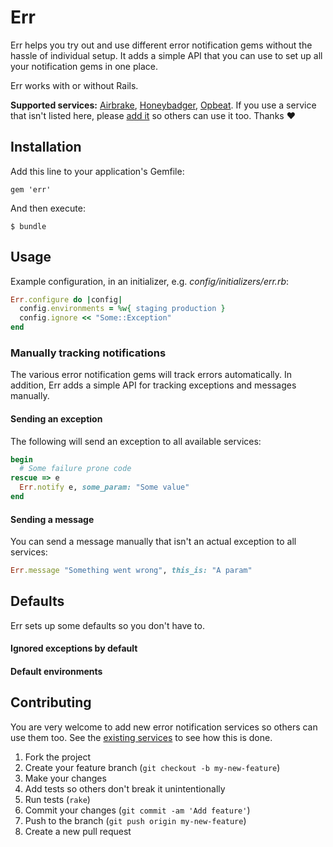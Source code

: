 # Err

Err helps you try out and use different error notification gems without the hassle of individual setup.
It adds a simple API that you can use to set up all your notification gems in one place.

Err works with or without Rails.

**Supported services:** [Airbrake](https://github.com/airbrake/airbrake), [Honeybadger](https://github.com/honeybadger-io/honeybadger-ruby), [Opbeat](https://github.com/opbeat/opbeat_ruby).
If you use a service that isn't listed here, please [add it](#contributing) so others can use it too. Thanks :heart:

## Installation

Add this line to your application's Gemfile:

    gem 'err'

And then execute:

    $ bundle

## Usage

Example configuration, in an initializer, e.g. *config/initializers/err.rb*:

```ruby
Err.configure do |config|
  config.environments = %w{ staging production }
  config.ignore << "Some::Exception"
end
```

### Manually tracking notifications

The various error notification gems will track errors automatically. In addition, Err adds a simple API for tracking exceptions and messages manually.

#### Sending an exception

The following will send an exception to all available services:

```ruby
begin
  # Some failure prone code
rescue => e
  Err.notify e, some_param: "Some value"
end
```

#### Sending a message

You can send a message manually that isn't an actual exception to all services:

```ruby
Err.message "Something went wrong", this_is: "A param"
```

## Defaults

Err sets up some defaults so you don't have to.

#### Ignored exceptions by default

#### Default environments

## Contributing

You are very welcome to add new error notification services so others can use them too.
See the [existing services](https://github.com/lassebunk/err/tree/master/lib/err/services) to see how this is done.

1. Fork the project
2. Create your feature branch (`git checkout -b my-new-feature`)
3. Make your changes
4. Add tests so others don't break it unintentionally
5. Run tests (`rake`)
6. Commit your changes (`git commit -am 'Add feature'`)
7. Push to the branch (`git push origin my-new-feature`)
8. Create a new pull request